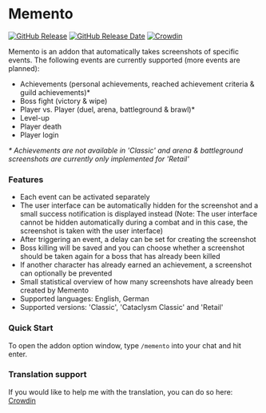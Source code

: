 # Memento

[![GitHub Release](https://img.shields.io/github/v/release/diomsg-code/Memento?logo=github&cacheSeconds=600)](https://github.com/diomsg-code/Memento/releases)
[![GitHub Release Date](https://img.shields.io/github/release-date/diomsg-code/Memento?logo=github&cacheSeconds=600)](https://github.com/diomsg-code/Memento/releases)
[![Crowdin](https://badges.crowdin.net/wow-addon-memento/localized.svg)](https://crowdin.com/project/wow-addon-memento)

Memento is an addon that automatically takes screenshots of specific events. The following events are currently supported (more events are planned):

*   Achievements (personal achievements, reached achievement criteria & guild achievements)*
*   Boss fight (victory & wipe)
*   Player vs. Player (duel, arena, battleground & brawl)*
*   Level-up
*   Player death
*   Player login

*\* Achievements are not available in 'Classic' and arena & battleground screenshots are currently only implemented for 'Retail'*

### Features

*   Each event can be activated separately
*   The user interface can be automatically hidden for the screenshot and a small success notification is displayed instead (Note: The user interface cannot be hidden automatically during a combat and in this case, the screenshot is taken with the user interface)
*   After triggering an event, a delay can be set for creating the screenshot
*   Boss killing will be saved and you can choose whether a screenshot should be taken again for a boss that has already been killed
*   If another character has already earned an achievement, a screenshot can optionally be prevented
*   Small statistical overview of how many screenshots have already been created by Memento
*   Supported languages: English, German
*   Supported versions: 'Classic', 'Cataclysm Classic' and 'Retail'

### Quick Start

To open the addon option window, type `/memento` into your chat and hit enter.

### Translation support

If you would like to help me with the translation, you can do so here: [Crowdin](https://crowdin.com/project/wow-addon-memento)
